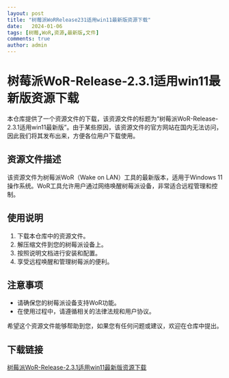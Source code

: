```yaml
---
layout: post
title: "树莓派WoRRelease231适用win11最新版资源下载"
date:   2024-01-06
tags: [树莓,WoR,资源,最新版,文件]
comments: true
author: admin
---
```

# 树莓派WoR-Release-2.3.1适用win11最新版资源下载

本仓库提供了一个资源文件的下载，该资源文件的标题为“树莓派WoR-Release-2.3.1适用win11最新版”。由于某些原因，该资源文件的官方网站在国内无法访问，因此我们将其发布出来，方便各位用户下载使用。

## 资源文件描述

该资源文件为树莓派WoR（Wake on LAN）工具的最新版本，适用于Windows 11操作系统。WoR工具允许用户通过网络唤醒树莓派设备，非常适合远程管理和控制。

## 使用说明

1. 下载本仓库中的资源文件。
2. 解压缩文件到您的树莓派设备上。
3. 按照说明文档进行安装和配置。
4. 享受远程唤醒和管理树莓派的便利。

## 注意事项

- 请确保您的树莓派设备支持WoR功能。
- 在使用过程中，请遵循相关的法律法规和用户协议。

希望这个资源文件能够帮助到您，如果您有任何问题或建议，欢迎在仓库中提出。

## 下载链接

[树莓派WoR-Release-2.3.1适用win11最新版资源下载](https://pan.quark.cn/s/faf24ea6e5e3)